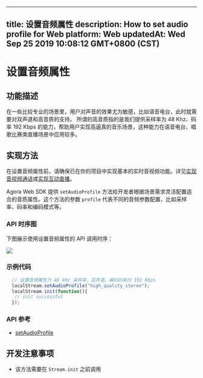 
---
title: 设置音频属性
description: How to set audio profile for Web
platform: Web
updatedAt: Wed Sep 25 2019 10:08:12 GMT+0800 (CST)
---
# 设置音频属性
## 功能描述
 在一些比较专业的场景里，用户对声音的效果尤为敏感，比如语音电台，此时就需要对双声道和高音质的支持。
 所谓的高音质指的是我们提供采样率为 48 Khz、码率 192 Kbps 的能力，帮助用户实现高逼真的音乐场景，这种能力在语音电台、唱歌比赛类直播场景中应用较多。
## 实现方法
在设置音频属性前，请确保已在你的项目中实现基本的实时音视频功能。详见[实现音视频通话](../../cn/Audio%20Broadcast/start_call_web.md)或[实现互动直播](../../cn/Audio%20Broadcast/start_live_web.md)。

Agora Web SDK 提供 `setAudioProfile` 方法给开发者根据场景需求灵活配置适合的音质属性。这个方法的参数 `profile` 代表不同的音频参数配置，比如采样率、码率和编码模式等。

### API 时序图

下图展示使用设置音频属性的 API 调用时序：

![](https://web-cdn.agora.io/docs-files/1569380046096)

### 示例代码

```javascript
  // 设置音频属性为 48 kHz 采样率，双声道，编码码率约 192 Kbps
  localStream.setAudioProfile("high_quality_stereo");
  localStream.init(function(){
   // init successful
  });
```

### API 参考

- [setAudioProfile](https://docs.agora.io/cn/Audio%20Broadcast/API%20Reference/web/interfaces/agorartc.stream.html#setaudioprofile)

## 开发注意事项

- 该方法需要在 `Stream.init` 之前调用
